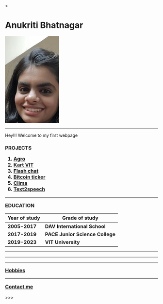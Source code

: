 <!DOCTYPE html>
<head>
<<title>welcome</title>
  </head>
  <h1>Anukriti Bhatnagar</h1>
  <p>
    <img src="Screenshot_20191202-221649_WhatsApp.png" alt="Anukriti's profile picture"  height:250px;width:260px">
    <hr >
    Hey!!! Welcome to my first webpage
    <style=" width:250px;height:10px"
    </style><h3>
      PROJECTS
    <ol>
      <li><a href="https://github.com/">Agro</a></li>
        <li><a href="https://github.com/">Kart VIT</a></li>
        <li><a href="https://github.com/">Flash chat</a></li>
        <li><a href="https://github.com/">Bitcoin ticker</a></li>
        <li><a href="https://github.com/">Clima</a></li>
        <li><a href="https://github.com/">Text2speech</a></li>
      </ol> <hr> EDUCATION
      <table cellspacing="10">
        <thead>
          <tr>
            <th>Year of study</th>
            <th>Grade of study</th>
          </tr>
          </thead>
          <tr>
            <td>2005-2017</td>
            <td>DAV International School</td>
          </tr>
          <tr>
            <td>2017-2019</td>
            <td>PACE Junior Science College</td>
            <tr>
              <td>
                2019-2023
              </td>
            <td>VIT University</td>
          </tr>
        </table>
        <hr>
    <hr>
    <a href="hobbies.html"><hr>
  Hobbies</a><hr>
      <a href="contact info.html">Contact me</a>

  </h3>
    </p>
        <em<strong></strong>></em>></h1>>
    </body>
    </html>
